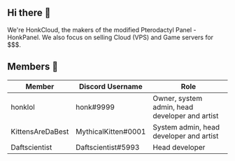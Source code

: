 ## Hi there 👋
We're HonkCloud, the makers of the modified Pterodactyl Panel - HonkPanel.
We also focus on selling Cloud (VPS) and Game servers for $$$.

## Members 👥
| Member           | Discord Username    | Role                                            |
| ---------------- | ------------------- | ----------------------------------------------- |
| honklol          | honk#9999           | Owner, system admin, head developer and artist  |
| KittensAreDaBest | MythicalKitten#0001 | System admin, head developer and artist         |
| Daftscientist    | Daftscientist#5993  | Head developer                                  |
